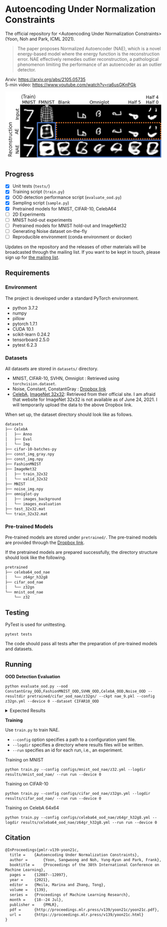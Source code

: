 # Autoencoding Under Normalization Constraints

The official repository for &lt;Autoencoding Under Normalization Constraints> (Yoon, Noh and Park, ICML 2021).

> The paper proposes Normalized Autoencoder (NAE), which is a novel energy-based model where the energy function is the reconstruction error. NAE effectively remedies outlier reconstruction, a pathological phenomenon limiting the performance of an autoencoder as an outlier detector.

Arxiv: https://arxiv.org/abs/2105.05735  
5-min video: https://www.youtube.com/watch?v=ra6usGKnPGk


![MNIST-figure](fig_mnist_recon_with_box_v2.png)

## Progress

- [x] Unit tests (`tests/`)
- [x] Training script (`train.py`)
- [x] OOD detection performance script  (`evaluate_ood.py`)
- [x] Sampling script (`sample.py`)
- [x] Pretrained models for MNIST, CIFAR-10, CelebA64
- [ ] 2D Experiments
- [ ] MNIST hold-out experiments
- [ ] Pretrained models for MNIST hold-out and ImageNet32
- [ ] Generating Noise dataset on-the-fly
- [ ] Reproducible environment (conda environment or docker)

Updates on the repository and the releases of other materials will be broadcasted through the mailing list. If you want to be kept in touch, please sign up for [the mailing list](https://mailchi.mp/32e7ca8a0a85/autoencoding-under-normalization-constraints).

## Requirements

### Environment

The project is developed under a standard PyTorch environment.

- python 3.7.2
- numpy
- pillow
- pytorch 1.7.1
- CUDA 10.1
- scikit-learn 0.24.2
- tensorboard 2.5.0
- pytest 6.2.3


### Datasets

All datasets are stored in `datasets/` directory.

- MNIST, CIFAR-10, SVHN, Omniglot : Retrieved using `torchvision.dataset`.
- Noise, Constant, ConstantGray : [Dropbox link](https://www.dropbox.com/sh/u41ewgwujuvqvpm/AABM6YbklJFAruczJPhBWNwZa?dl=0)
- [CelebA](https://mmlab.ie.cuhk.edu.hk/projects/CelebA.html), [ImageNet 32x32](http://image-net.org/small/download.php): Retrieved from their official site. I am afraid that website for ImageNet 32x32 is not available as of June 24, 2021. I will temporarily upload the data to the above Dropbox link.

When set up, the dataset directory should look like as follows.

```
datasets
├── CelebA
│   ├── Anno
│   ├── Eval
│   └── Img
├── cifar-10-batches-py
├── const_img_gray.npy
├── const_img.npy
├── FashionMNIST
├── ImageNet32
│   ├── train_32x32
│   └── valid_32x32
├── MNIST
├── noise_img.npy
├── omniglot-py
│   ├── images_background
│   └── images_evaluation
├── test_32x32.mat
└── train_32x32.mat

```

### Pre-trained Models

Pre-trained models are stored under `pretrained/`. The pre-trained models are provided through the [Dropbox link](https://www.dropbox.com/sh/u41ewgwujuvqvpm/AABM6YbklJFAruczJPhBWNwZa?dl=0).

If the pretrained models are prepared successfully, the directory structure should look like the following.

```
pretrained
├── celeba64_ood_nae
│   └── z64gr_h32g8
├── cifar_ood_nae
│   └── z32gn
└── mnist_ood_nae
    └── z32
```

## Testing

PyTest is used for unittesting.

```
pytest tests
```

The code should pass all tests after the preparation of pre-trained models and datasets.

## Running

**OOD Detection Evaluation**

```
python evaluate_ood.py --ood ConstantGray_OOD,FashionMNIST_OOD,SVHN_OOD,CelebA_OOD,Noise_OOD --resultdir pretrained/cifar_ood_nae/z32gn/ --ckpt nae_9.pkl --config z32gn.yml --device 0 --dataset CIFAR10_OOD
```

<details>
  <summary>Expected Results</summary>

  ```
  OOD Detection Results in AUC
  ConstantGray_OOD:0.9632
  FashionMNIST_OOD:0.8193
  SVHN_OOD:0.9196
  CelebA_OOD:0.8873
  Noise_OOD:1.0000
  ```
</details>


**Training**

Use `train.py` to train NAE. 
* `--config` option specifies a path to a configuration yaml file.
* `--logdir` specifies a directory where results files will be written.
* `--run` specifies an id for each run, i.e., an experiment.

Training on MNIST
```
python train.py --config configs/mnist_ood_nae/z32.yml --logdir results/mnist_ood_nae/ --run run --device 0
```

Training on CIFAR-10
```
python train.py --config configs/cifar_ood_nae/z32gn.yml --logdir results/cifar_ood_nae/ --run run --device 0
```

Training on CelebA 64x64
```
python train.py --config configs/celeba64_ood_nae/z64gr_h32g8.yml --logdir results/celeba64_ood_nae/z64gr_h32g8.yml --run run --device 0
```

## Citation


```
@InProceedings{pmlr-v139-yoon21c,
  title = 	 {Autoencoding Under Normalization Constraints},
  author =       {Yoon, Sangwoong and Noh, Yung-Kyun and Park, Frank},
  booktitle = 	 {Proceedings of the 38th International Conference on Machine Learning},
  pages = 	 {12087--12097},
  year = 	 {2021},
  editor = 	 {Meila, Marina and Zhang, Tong},
  volume = 	 {139},
  series = 	 {Proceedings of Machine Learning Research},
  month = 	 {18--24 Jul},
  publisher =    {PMLR},
  pdf = 	 {http://proceedings.mlr.press/v139/yoon21c/yoon21c.pdf},
  url = 	 {https://proceedings.mlr.press/v139/yoon21c.html}
}
 
```

